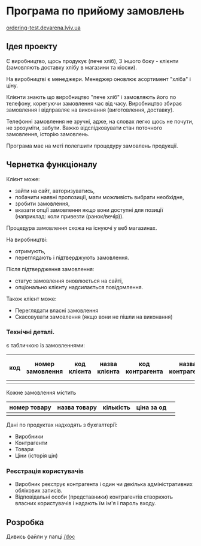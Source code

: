 # Програма по прийому замовлень

[ordering-test.devarena.lviv.ua](http://ordering-test.devarena.lviv.ua)

## Ідея проекту

Є виробництво, щось продукує (пече хліб),
З іншого боку - клієнти (замовляють доставку хлібу в магазини та кіоски).

На виробництві є менеджери.
Менеджер оновлює асортимент "хліба" і ціну.

Клієнти знають що виробництво "пече хліб" і замовляють його по телефону, 
корегуючи замовлення час від часу.
Виробництво збирає замовлення і відправляє на виконання (виготовлення, доставку).

Телефонні замовлення не зручні, адже, на словах легко щось не почути, не зрозуміти, 
забути. Важко відслідковувати стан поточного замовлення, історію замовлень.

Програма має на меті полегшити процедуру замовлень продукції.

## Чернетка функціоналу

Клієнт може:
- зайти на сайт, авторизуватись,
- побачити наявні пропозиції, мати можливість вибрати необхідне,
- зробити замовлення,
- вказати опції замовлення якщо вони доступні для позиції (наприклад: коли привезти (ранок/вечір)).

Процедура замовлення схожа на існуючі у веб магазинах.

На виробництві:
- отримують,
- переглядають і підтверджують замовлення.

Після підтвердження замовлення:

- статус замовлення оновлюється на сайті,
- опціонально клієнту надсилається повідомлення.


Також клієнт може:
- Переглядати власні замовлення
- Скасовувати замовлення (якщо вони не пішли на виконання)

### Технічні деталі.

є табличкою із замовленнями:

|код| номер замовлення| код клієнта| назва клієнта | код контрагента | назва контрагента | дата створення замовлення |
|---|-----------------|------------|---------------|-----------------|-------------------|---------------------------|
||||||||

Кожне замовлення містить

| номер товару | назва товару | кількість | ціна за од |  |
|---|---|---|---|---|
|   |   |   |   |   |


Дані по продуктах надходять з бухгалтерії:

- Виробники
- Контрагенти
- Товари
- Ціни (історія цін)


### Реєстрація користувачів

- Виробник реєструє контрагента і один чи декілька адміністративних облікових записів.
- Відповідальні особи (представники) контрагентів створюють власних користувачів
і надають їм ім'я і пароль входу.

## Розробка

Дивись файли у папці [/doc](https://github.com/DimaSamodurov/ordering/tree/master/doc)
